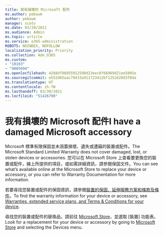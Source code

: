 ```yaml
---
title: 我有損壞的 Microsoft 配件
ms.author: pebaum
author: pebaum
manager: scotv
ms.date: 03/29/2021
ms.audience: Admin
ms.topic: article
ms.service: o365-administration
ROBOTS: NOINDEX, NOFOLLOW
localization_priority: Priority
ms.collection: Adm_O365
ms.custom:
- "10103"
- "9005694"
ms.openlocfilehash: 4288df86055912590d23eec8f68969d21ee5895e
ms.sourcegitcommit: e552d65aac79433a911723412bf1252d20d3f0da
ms.translationtype: HT
ms.contentlocale: zh-TW
ms.lasthandoff: 03/30/2021
ms.locfileid: "51426790"
---
```

# <a name="i-have-a-damaged-microsoft-accessory"></a><span data-ttu-id="2932b-102">我有損壞的 Microsoft 配件</span><span class="sxs-lookup"><span data-stu-id="2932b-102">I have a damaged Microsoft accessory</span></span>

<span data-ttu-id="2932b-103">Microsoft 標準有限保固並未涵蓋損壞、遺失或遭竊的裝置或配件。</span><span class="sxs-lookup"><span data-stu-id="2932b-103">The Microsoft Standard Limited Warranty does not cover damaged, lost, or stolen devices or accessories.</span></span> <span data-ttu-id="2932b-104">您可以在 Microsoft Store 上查看要更換您的裝置或配件，線上所提供的項目，或如需詳細資訊，請參閱保固文件。</span><span class="sxs-lookup"><span data-stu-id="2932b-104">You can see what’s available online at the Microsoft Store to replace your device or accessory, or you can refer to Warranty Documentation for more information.</span></span>

<span data-ttu-id="2932b-105">若要尋找您裝置或配件的保固資訊，請參閱[裝置的保固、延伸服務方案和條款及條件](https://support.microsoft.com/topic/warranties-extended-service-plans-and-terms-conditions-for-your-device-eedf7a23-84a7-1a47-480b-0e10503eedf5)。</span><span class="sxs-lookup"><span data-stu-id="2932b-105">To find the warranty information for your device or accessory, see [Warranties, extended service plans, and Terms & Conditions for your device](https://support.microsoft.com/topic/warranties-extended-service-plans-and-terms-conditions-for-your-device-eedf7a23-84a7-1a47-480b-0e10503eedf5).</span></span>

<span data-ttu-id="2932b-106">尋找您的裝置或配件的替換品，請前往 [Microsoft Store](https://www.microsoft.com/)，並選取 [裝置] 功能表。</span><span class="sxs-lookup"><span data-stu-id="2932b-106">Look for a replacement for your device or accessory by going to [Microsoft Store](https://www.microsoft.com/) and selecting the Devices menu.</span></span>